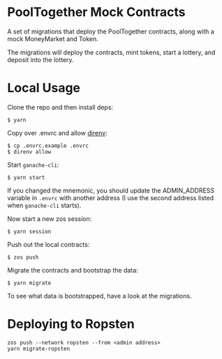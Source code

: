 # PoolTogether Mock Contracts

A set of migrations that deploy the PoolTogether contracts, along with a mock MoneyMarket and Token.

The migrations will deploy the contracts, mint tokens, start a lottery, and deposit into the lottery.

# Local Usage

Clone the repo and then install deps:

```
$ yarn
```

Copy over .envrc and allow [direnv](https://direnv.net/):

```
$ cp .envrc.example .envrc
$ direnv allow
```

Start `ganache-cli`:

```
$ yarn start
```

If you changed the mnemonic, you should update the ADMIN_ADDRESS variable in `.envrc` with another address (I use the second address listed when `ganache-cli` starts).

Now start a new zos session:

```
$ yarn session
```

Push out the local contracts:

```
$ zos push
```

Migrate the contracts and bootstrap the data:

```
$ yarn migrate
```

To see what data is bootstrapped, have a look at the migrations.


# Deploying to Ropsten

```
zos push --network ropsten --from <admin address>
yarn migrate-ropsten
```
